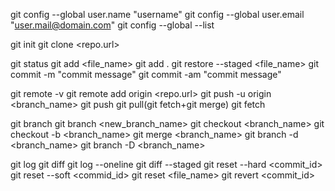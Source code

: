 git config --global user.name "username"
git config --global user.email "user.mail@domain.com"
git config --global --list

git init
git clone <repo.url>

git status
git add <file_name>
git add .
git restore --staged <file_name>
git commit -m "commit message"
git commit -am "commit message"

git remote -v
git remote add origin <repo.url>
git push -u origin <branch_name>
git push
git pull(git fetch+git merge)
git fetch

git branch
git branch <new_branch_name>
git checkout <branch_name>
git checkout -b <branch_name>
git merge <branch_name>
git branch -d <branch_name>
git branch -D <branch_name>

git log
git diff
git log --oneline
git diff --staged
git reset --hard <commit_id>
git reset --soft <commid_id>
git reset <file_name>
git revert <commit_id>

